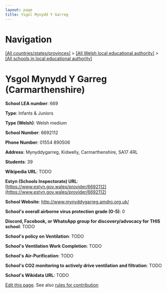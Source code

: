 ```yaml
---
layout: page
title: Ysgol Mynydd Y Garreg
---
```

# Navigation

[[All countries/states/provinces]](../../..) > [[All Welsh local educational authority]](../..) > [[All schools in local educational authority]](..)

# Ysgol Mynydd Y Garreg (Carmarthenshire)

**School LEA number**: 669

**Type**: Infants & Juniors

**Type (Welsh)**: Welsh medium

**School Number**: 6692112

**Phone Number**: 01554 890506

**Address**: Mynyddygarreg, Kidwelly, Carmarthenshire, SA17 4RL

**Students**: 39

**Wikipedia URL**: TODO

**Estyn (Schools Inspectorate) URL**: [https://www.estyn.gov.wales/provider/6692112](https://www.estyn.gov.wales/provider/6692112)

**School Website**: http://www.mynyddygarreg.amdro.org.uk/

**School's overall airborne virus protection grade (0-5)**: 0

**Discord, Facebook, or WhatsApp group for discovery/advocacy for THIS school**: TODO

**School's policy on Ventilation**: TODO

**School's Ventilation Work Completion**: TODO

**School's Air-Purification**: TODO

**School's CO2 monitoring to actively drive ventilation and filtration**: TODO

**School's Wikidata URL**: TODO




[Edit this page](https://github.com/ventilate-schools/Wales/edit/prif/./Carmarthenshire/Ysgol_Mynydd_Y_Garreg.md). See also [rules for contribution](../../../contribution-rules/)